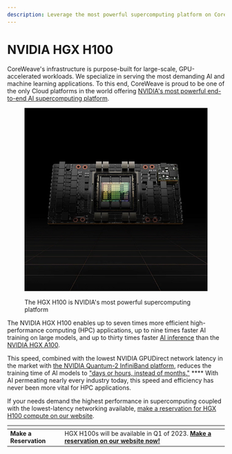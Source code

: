 ```yaml
---
description: Leverage the most powerful supercomputing platform on CoreWeave Cloud
---
```


# NVIDIA HGX H100

CoreWeave's infrastructure is purpose-built for large-scale, GPU-accelerated workloads. We specialize in serving the most demanding AI and machine learning applications. To this end, CoreWeave is proud to be one of the only Cloud platforms in the world offering [NVIDIA's most powerful end-to-end AI supercomputing platform](https://www.nvidia.com/en-us/data-center/hgx/).

<figure><img src="../.gitbook/assets/image (6) (1) (1) (1).png" alt="Image of an HGX H100"><figcaption><p>The HGX H100 is NVIDIA's most powerful supercomputing platform</p></figcaption></figure>

The NVIDIA HGX H100 enables up to seven times more efficient high-performance computing (HPC) applications, up to nine times faster AI training on large models, and up to thirty times faster [AI inference](broken-reference) than the [NVIDIA HGX A100](../../coreweave-kubernetes/node-types.md).

This speed, combined with the lowest NVIDIA GPUDirect network latency in the market with [the NVIDIA Quantum-2 InfiniBand platform](../coreweave-kubernetes/networking/hpc-interconnect.md), reduces the training time of AI models to ["days or hours, instead of months."](https://cts.businesswire.com/ct/CT?id=smartlink\&url=https%3A%2F%2Fwww.forbes.com%2Fsites%2Fmoorinsights%2F2022%2F09%2F14%2Fnvidias-new-h100-gpu-smashes-artificial-intelligence-benchmarking-records%2F%3Fsh%3D14bccacae728\&esheet=52960519\&newsitemid=20221107005057\&lan=en-US\&anchor=%26%238220%3Bdays+or+hours+instead+of+months.%26%238221%3B\&index=4\&md5=1aca6283a20b6bb79597814bc4574be4) **** With AI permeating nearly every industry today, this speed and efficiency has never been more vital for HPC applications.

If your needs demand the highest performance in supercomputing coupled with the lowest-latency networking available, [make a reservation for HGX H100 compute on our website](https://www.coreweave.com/products/hgx-h100).

<table data-card-size="large" data-view="cards"><thead><tr><th></th><th></th><th></th></tr></thead><tbody><tr><td><strong>Make a Reservation</strong></td><td>HGX H100s will be available in Q1 of 2023. <a href="https://www.coreweave.com/products/hgx-h100"><strong>Make a reservation on our website now!</strong></a><strong></strong></td><td></td></tr></tbody></table>
